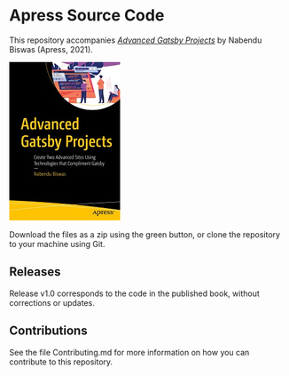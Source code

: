 # Apress Source Code

This repository accompanies [*Advanced Gatsby Projects*](http://www.apress.com/9781484266397) by Nabendu Biswas (Apress, 2021).

[comment]: #cover
![Cover image](9781484266397.jpg)

Download the files as a zip using the green button, or clone the repository to your machine using Git.

## Releases

Release v1.0 corresponds to the code in the published book, without corrections or updates.

## Contributions

See the file Contributing.md for more information on how you can contribute to this repository.